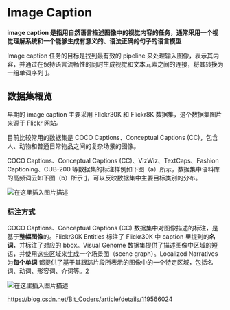 # Image Caption

**image caption 是指用自然语言描述图像中的视觉内容的任务，通常采用一个视觉理解系统和一个能够生成有意义的、语法正确的句子的语言模型**

Image caption 任务的目标是找到最有效的 pipeline 来处理输入图像，表示其内容，并通过在保持语言流畅性的同时生成视觉和文本元素之间的连接，将其转换为一组单词序列 [1](https://blog.csdn.net/Bit_Coders/article/details/119566024#fn1)。

## 数据集概览

早期的 image caption 主要采用 Flickr30K 和 Flickr8K 数据集，这个数据集图片来源于 Flickr 网站。

目前比较常用的数据集是 COCO Captions、Conceptual Captions (CC)，包含人、动物和普通日常物品之间的复杂场景的图像。

COCO Captions、Conceptual Captions (CC)、VizWiz、TextCaps、Fashion Captioning、CUB-200 等数据集的标注样例如下图（a）所示，数据集中语料库的高频词云如下图（b）所示 [1](https://blog.csdn.net/Bit_Coders/article/details/119566024#fn1)，可以反映数据集中主要目标类别的分布。

![在这里插入图片描述](https://img-blog.csdnimg.cn/88b773aca07e4af3a207da4fc7082386.png?x-oss-process=image/watermark,type_ZHJvaWRzYW5zZmFsbGJhY2s,shadow_50,text_Q1NETiBA6Jm-57Gz5bCP6aaE6aWo,size_20,color_FFFFFF,t_70,g_se,x_16)

### 标注方式

COCO Captions、Conceptual Captions (CC) 数据集中对图像描述的标注，是基于**整幅图像**的。Flickr30K Entities 标注了 Flickr30K 中 caption 里提到的**名词**，并标注了对应的 bbox。Visual Genome 数据集提供了描述图像中区域的短语，并使用这些区域来生成一个场景图（scene graph）。Localized Narratives 为**每个单词** 都提供了基于其跟踪片段所表示的图像中的一个特定区域，包括名词、动词、形容词、介词等。[2](https://blog.csdn.net/Bit_Coders/article/details/119566024#fn2)

![在这里插入图片描述](https://img-blog.csdnimg.cn/2cfff3baa58248f8a38dd672695cc235.png?x-oss-process=image/watermark,type_ZHJvaWRzYW5zZmFsbGJhY2s,shadow_50,text_Q1NETiBA6Jm-57Gz5bCP6aaE6aWo,size_20,color_FFFFFF,t_70,g_se,x_16)

https://blog.csdn.net/Bit_Coders/article/details/119566024
